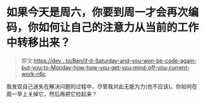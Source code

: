 # 如果今天是周六，你要到周一才会再次编码，你如何让自己的注意力从当前的工作中转移出来？

> 原文:[https://dev . to/Ben/if-it-Saturday-and-you-won-be-code-again-but-you-to-Monday-how-how-you-get-you-mind-off-you-current-work-n6c](https://dev.to/ben/if-its-saturday-and-you-wont-be-coding-again-until-monday-how-do-you-get-your-mind-off-your-current-work-n6c)

我发现自己迷失在解决问题的过程中，尽管我对此无能为力(也不应该)。你如何在周一早上关掉它，然后再把它捡起来？
